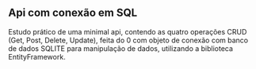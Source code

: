 ## Api com conexão em SQL

Estudo prático de uma minimal api, contendo as quatro operações CRUD (Get, Post, Delete, Update), feita do 0 com objeto de conexão com banco de dados SQLITE para manipulação de dados, utilizando a biblioteca EntityFramework.

